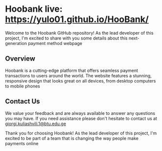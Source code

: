 # Hoobank  live: https://yulo01.github.io/HooBank/

Welcome to the Hoobank GitHub repository! As the lead developer of this project, I'm excited to share with you some details about this next-generation payment method webpage

## Overview

Hoobank is a cutting-edge platform that offers seamless payment transactions to users around the world. The website features a stunning, responsive design that looks great on all devices, from desktop computers to mobile phones

## Contact Us

We value your feedback and are always available to answer any questions you may have. If you need assistance please don't hesitate to contact us at giorgi.kuliashvili.1@btu.edu.ge

Thank you for choosing Hoobank! As the lead developer of this project, I'm excited to be part of a team that is changing the way people make payments online




